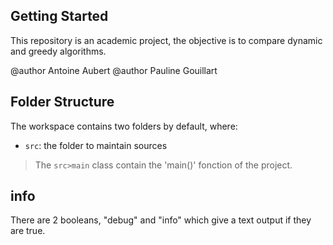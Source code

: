 ## Getting Started

This repository is an academic project, the objective is to compare dynamic and greedy algorithms.

@author Antoine Aubert
@author Pauline Gouillart

## Folder Structure

The workspace contains two folders by default, where:

- `src`:            the folder to maintain sources



> The `src>main` class contain the 'main()' fonction of the project.

## info

There are 2 booleans, "debug" and "info" which give a text output if they are true.
